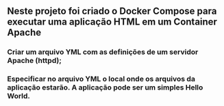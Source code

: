 ## Neste projeto foi criado o Docker Compose para executar uma aplicação HTML em um Container Apache

### Criar um arquivo YML com as definições de um servidor Apache (httpd); 

### Especificar no arquivo YML o local onde os arquivos da aplicação estarão. A aplicação pode ser um simples Hello World.
